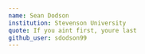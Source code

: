 ```yaml
---
name: Sean Dodson
institution: Stevenson University
quote: If you aint first, youre last
github_user: sdodson99
---
```

